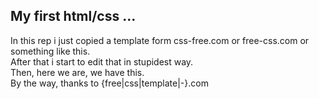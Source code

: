 ## My first html/css ...

In this rep i just copied a template form css-free.com or free-css.com or something like this. <br />
After that i start to edit that in stupidest way. <br />
Then, here we are, we have this. <br />
By the way, thanks to {free|css|template|-}.com
